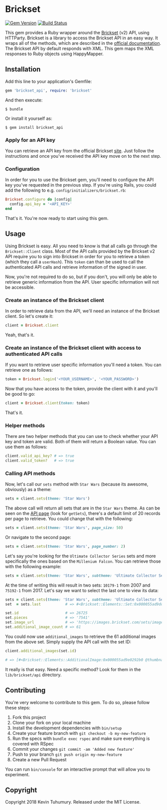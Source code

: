 # Brickset

[![Gem Version](https://badge.fury.io/rb/brickset_api.svg)](https://badge.fury.io/rb/brickset_api)
[![Build Status](https://travis-ci.org/kevintuhumury/brickset_api.png?branch=master)](https://travis-ci.org/kevintuhumury/brickset_api)

This gem provides a Ruby wrapper around the [Brickset](https://brickset.com) (v2) API, using HTTParty. Brickset is a library to access the Brickset API in an easy way. It wraps all of the methods, which are described in the [official documentation](https://brickset.com/tools/webservices/v2). The Brickset API by default responds with XML. This gem maps the XML responses to Ruby objects using HappyMapper.

## Installation

Add this line to your application's Gemfile:

```ruby
gem 'brickset_api', require: 'brickset'
```

And then execute:

    $ bundle

Or install it yourself as:

    $ gem install brickset_api

### Apply for an API key

You can retrieve an API key from the official Brickset [site](https://brickset.com/tools/webservices/requestkey). Just follow the instructions and once you've received the API key move on to the next step.

### Configuration

In order for you to use the Brickset gem, you'll need to configure the API key you've requested in the previous step. If you're using Rails, you could add the following to e.g. `config/initializers/brickset.rb`:

```ruby
Brickset.configure do |config|
  config.api_key = '<API_KEY>'
end
```

That's it. You're now ready to start using this gem.

## Usage

Using Brickset is easy. All you need to know is that all calls go through the `Brickset::Client` class. Most of the API calls provided by the Brickset v2 API require you to sign into Brickset in order for you to retrieve a token (which they call a `userHash`). This `token` can than be used to call the authenticated API calls and retrieve information of the signed in user.

Now, you're not required to do so, but if you don't, you will only be able to retrieve generic information from the API. User specific information will not be accessible.

### Create an instance of the Brickset client

In order to retrieve data from the API, we'll need an instance of the Brickset client. So let's create it:

```ruby
client = Brickset.client
```

Yeah, that's it.

### Create an instance of the Brickset client with access to authenticated API calls

If you want to retrieve user specific information you'll need a token. You can retrieve one as follows:

```ruby
token = Brickset.login('<YOUR_USERNAME>', '<YOUR_PASSWORD>')
```

Now that you have access to the token, provide the client with it and you'll be good to go:

```ruby
client = Brickset.client(token: token)
```

That's it.

### Helper methods

There are two helper methods that you can use to check whether your API key and token are valid. Both of them will return a Boolean value. You can use them as follows:

```ruby
client.valid_api_key? # => true
client.valid_token?   # => true
```

### Calling API methods

Now, let's call our `sets` method with `Star Wars` (because its awesome, obviously) as a theme:

```ruby
sets = client.sets(theme: 'Star Wars')
```

The above call will return all sets that are in the `Star Wars` theme. As can be seen on the [API page](https://brickset.com/tools/webservices/v2) (look for `getSets`), there's a default limit of 20 records per page to retrieve. You could change that with the following:

```ruby
sets = client.sets(theme: 'Star Wars', page_size: 50)
```

Or navigate to the second page:

```ruby
sets = client.sets(theme: 'Star Wars', page_number: 2)
```

Let's say you're looking for the `Ultimate Collector Series` sets and more specifically the ones based on the `Millenium Falcon`. You can retrieve those with the following example:

```ruby
sets = client.sets(theme: 'Star Wars', subtheme: 'Ultimate Collector Series', query: 'Millenium Falcon')
```

At the time of writing this will result in two sets: `10179-1` from 2007 and `75192-1` from 2017. Let's say we want to select the last one to view its data:

```ruby
sets = client.sets(theme: 'Star Wars', subtheme: 'Ultimate Collector Series', query: 'Millenium Falcon')
set  = sets.last           # => #<Brickset::Elements::Set:0x000055ad9ddfdd60 @set_id=26725, @number="75192", @number_variant=1, @name="Millennium Falcon", @year="2017", @description=nil, @category="Normal", @theme="Star Wars", @theme_group="Licensed", @subtheme="Ultimate Collector Series", @pieces="7541", @minifigs="8", @image=true, @image_url="https://images.brickset.com/sets/images/75192-1.jpg", @image_filename="75192-1", @thumbnail_url="https://images.brickset.com/sets/thumbs/tn_75192-1_jpg.jpg", @thumbnail_url_large="https://images.brickset.com/sets/small/75192-1.jpg", @brickset_url="https://brickset.com/sets/75192-1", @owned_by_total=5194, @wanted_by_total=4551, @released=true, @rating=5.0, @user_rating=4, @review_count=3, @instructions_count=2, @additional_image_count=61, @last_updated=Thu, 14 Sep 2017, @age_minimum=16, @age_maximum=nil, @notes=nil, @tags=nil, @retail_price_uk="649.99", @retail_price_us="799.99", @retail_price_ca="899.99", @retail_price_eu="799.99", @date_added_to_shop="2018-01-10", @date_removed_from_shop="", @packaging_type="Box", @height=0.0, @width=0.0, @depth=0.0, @weight=0.0, @availability="LEGO exclusive", @ean="", @upc="", @acm_data_count=0, @owned=true, @wanted=true, @number_owned=1, @user_notes="">

set.id                     # => 26725
set.pieces                 # => '7541'
set.image_url              # => 'https://images.brickset.com/sets/images/75192-1.jpg'
set.additional_image_count # => 61
```

You could now use `additional_images` to retrieve the 61 additional images from the above set. Simply supply the API call with the set ID:

```ruby
client.additional_images(set.id)

# => [#<Brickset::Elements::AdditionalImage:0x000055ad9e0292b0 @thumbnail_url="https://images.brickset.com/sets/AdditionalImages/75192-1/tn_75192_1to1_jpg.jpg", @thumbnail_url_large=nil, @image_url="https://images.brickset.com/sets/AdditionalImages/75192-1/75192_1to1.jpg">, #<Brickset::Elements::AdditionalImage:0x000055ad9e027d98 @thumbnail_url="https://images.brickset.com/sets/AdditionalImages/75192-1/tn_75192_alt10_jpg.jpg", @thumbnail_url_large=nil, @image_url="https://images.brickset.com/sets/AdditionalImages/75192-1/75192_alt10.jpg">, ...]
```

It really is that easy. Need a specific method? Look for them in the `lib/brickset/api` directory.

## Contributing

You're very welcome to contribute to this gem. To do so, please follow these steps:

1. Fork this project
2. Clone your fork on your local machine
3. Install the development dependencies with `bin/setup`
4. Create your feature branch with `git checkout -b my-new-feature`
5. Run the specs with `bundle exec rspec` and make sure everything is covered with RSpec
6. Commit your changes `git commit -am 'Added new feature'`
7. Push to your branch `git push origin my-new-feature`
8. Create a new Pull Request

You can run `bin/console` for an interactive prompt that will allow you to experiment.

## Copyright

Copyright 2018 Kevin Tuhumury. Released under the MIT License.
